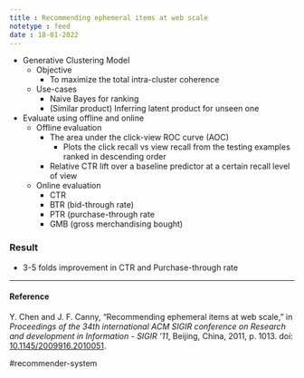 ```yaml
---
title : Recommending ephemeral items at web scale
notetype : feed
date : 18-01-2022
---
```



- Generative Clustering Model
	- Objective
		- To maximize the total intra-cluster coherence
	- Use-cases
		- Naive Bayes for ranking
		- (Similar product) Inferring latent product for unseen one
- Evaluate using offline and online
	- Offline evaluation
		- The area under the click-view ROC curve (AOC)
			- Plots the click recall vs view recall from the testing examples ranked in descending order
		- Relative CTR lift over a baseline predictor at a certain recall level of view
	- Online evaluation
		- CTR
		- BTR (bid-through rate)
		- PTR (purchase-through rate
		- GMB (gross merchandising bought)

### Result
- 3-5 folds improvement in CTR and Purchase-through rate

---

#### Reference

Y. Chen and J. F. Canny, “Recommending ephemeral items at web scale,” in _Proceedings of the 34th international ACM SIGIR conference on Research and development in Information - SIGIR ’11_, Beijing, China, 2011, p. 1013. doi: [10.1145/2009916.2010051](https://doi.org/10.1145/2009916.2010051).


#recommender-system